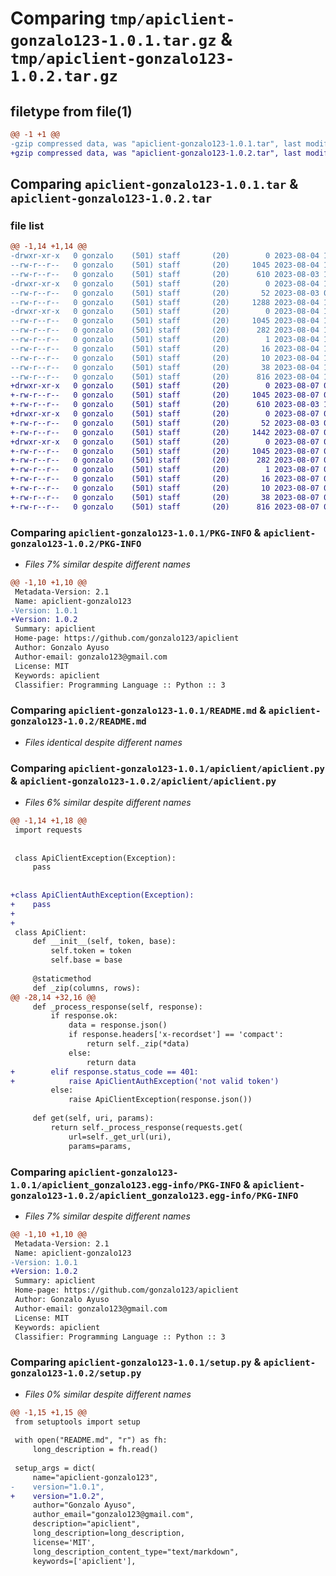 # Comparing `tmp/apiclient-gonzalo123-1.0.1.tar.gz` & `tmp/apiclient-gonzalo123-1.0.2.tar.gz`

## filetype from file(1)

```diff
@@ -1 +1 @@
-gzip compressed data, was "apiclient-gonzalo123-1.0.1.tar", last modified: Fri Aug  4 13:00:17 2023, max compression
+gzip compressed data, was "apiclient-gonzalo123-1.0.2.tar", last modified: Mon Aug  7 08:05:09 2023, max compression
```

## Comparing `apiclient-gonzalo123-1.0.1.tar` & `apiclient-gonzalo123-1.0.2.tar`

### file list

```diff
@@ -1,14 +1,14 @@
-drwxr-xr-x   0 gonzalo    (501) staff       (20)        0 2023-08-04 13:00:17.031298 apiclient-gonzalo123-1.0.1/
--rw-r--r--   0 gonzalo    (501) staff       (20)     1045 2023-08-04 13:00:17.031103 apiclient-gonzalo123-1.0.1/PKG-INFO
--rw-r--r--   0 gonzalo    (501) staff       (20)      610 2023-08-03 12:22:33.000000 apiclient-gonzalo123-1.0.1/README.md
-drwxr-xr-x   0 gonzalo    (501) staff       (20)        0 2023-08-04 13:00:17.029707 apiclient-gonzalo123-1.0.1/apiclient/
--rw-r--r--   0 gonzalo    (501) staff       (20)       52 2023-08-03 09:53:01.000000 apiclient-gonzalo123-1.0.1/apiclient/__init__.py
--rw-r--r--   0 gonzalo    (501) staff       (20)     1288 2023-08-04 12:58:12.000000 apiclient-gonzalo123-1.0.1/apiclient/apiclient.py
-drwxr-xr-x   0 gonzalo    (501) staff       (20)        0 2023-08-04 13:00:17.030868 apiclient-gonzalo123-1.0.1/apiclient_gonzalo123.egg-info/
--rw-r--r--   0 gonzalo    (501) staff       (20)     1045 2023-08-04 13:00:17.000000 apiclient-gonzalo123-1.0.1/apiclient_gonzalo123.egg-info/PKG-INFO
--rw-r--r--   0 gonzalo    (501) staff       (20)      282 2023-08-04 13:00:17.000000 apiclient-gonzalo123-1.0.1/apiclient_gonzalo123.egg-info/SOURCES.txt
--rw-r--r--   0 gonzalo    (501) staff       (20)        1 2023-08-04 13:00:17.000000 apiclient-gonzalo123-1.0.1/apiclient_gonzalo123.egg-info/dependency_links.txt
--rw-r--r--   0 gonzalo    (501) staff       (20)       16 2023-08-04 13:00:17.000000 apiclient-gonzalo123-1.0.1/apiclient_gonzalo123.egg-info/requires.txt
--rw-r--r--   0 gonzalo    (501) staff       (20)       10 2023-08-04 13:00:17.000000 apiclient-gonzalo123-1.0.1/apiclient_gonzalo123.egg-info/top_level.txt
--rw-r--r--   0 gonzalo    (501) staff       (20)       38 2023-08-04 13:00:17.031338 apiclient-gonzalo123-1.0.1/setup.cfg
--rw-r--r--   0 gonzalo    (501) staff       (20)      816 2023-08-04 12:58:24.000000 apiclient-gonzalo123-1.0.1/setup.py
+drwxr-xr-x   0 gonzalo    (501) staff       (20)        0 2023-08-07 08:05:09.401669 apiclient-gonzalo123-1.0.2/
+-rw-r--r--   0 gonzalo    (501) staff       (20)     1045 2023-08-07 08:05:09.401513 apiclient-gonzalo123-1.0.2/PKG-INFO
+-rw-r--r--   0 gonzalo    (501) staff       (20)      610 2023-08-03 12:22:33.000000 apiclient-gonzalo123-1.0.2/README.md
+drwxr-xr-x   0 gonzalo    (501) staff       (20)        0 2023-08-07 08:05:09.400189 apiclient-gonzalo123-1.0.2/apiclient/
+-rw-r--r--   0 gonzalo    (501) staff       (20)       52 2023-08-03 09:53:01.000000 apiclient-gonzalo123-1.0.2/apiclient/__init__.py
+-rw-r--r--   0 gonzalo    (501) staff       (20)     1442 2023-08-07 08:03:05.000000 apiclient-gonzalo123-1.0.2/apiclient/apiclient.py
+drwxr-xr-x   0 gonzalo    (501) staff       (20)        0 2023-08-07 08:05:09.401305 apiclient-gonzalo123-1.0.2/apiclient_gonzalo123.egg-info/
+-rw-r--r--   0 gonzalo    (501) staff       (20)     1045 2023-08-07 08:05:09.000000 apiclient-gonzalo123-1.0.2/apiclient_gonzalo123.egg-info/PKG-INFO
+-rw-r--r--   0 gonzalo    (501) staff       (20)      282 2023-08-07 08:05:09.000000 apiclient-gonzalo123-1.0.2/apiclient_gonzalo123.egg-info/SOURCES.txt
+-rw-r--r--   0 gonzalo    (501) staff       (20)        1 2023-08-07 08:05:09.000000 apiclient-gonzalo123-1.0.2/apiclient_gonzalo123.egg-info/dependency_links.txt
+-rw-r--r--   0 gonzalo    (501) staff       (20)       16 2023-08-07 08:05:09.000000 apiclient-gonzalo123-1.0.2/apiclient_gonzalo123.egg-info/requires.txt
+-rw-r--r--   0 gonzalo    (501) staff       (20)       10 2023-08-07 08:05:09.000000 apiclient-gonzalo123-1.0.2/apiclient_gonzalo123.egg-info/top_level.txt
+-rw-r--r--   0 gonzalo    (501) staff       (20)       38 2023-08-07 08:05:09.401707 apiclient-gonzalo123-1.0.2/setup.cfg
+-rw-r--r--   0 gonzalo    (501) staff       (20)      816 2023-08-07 08:03:14.000000 apiclient-gonzalo123-1.0.2/setup.py
```

### Comparing `apiclient-gonzalo123-1.0.1/PKG-INFO` & `apiclient-gonzalo123-1.0.2/PKG-INFO`

 * *Files 7% similar despite different names*

```diff
@@ -1,10 +1,10 @@
 Metadata-Version: 2.1
 Name: apiclient-gonzalo123
-Version: 1.0.1
+Version: 1.0.2
 Summary: apiclient
 Home-page: https://github.com/gonzalo123/apiclient
 Author: Gonzalo Ayuso
 Author-email: gonzalo123@gmail.com
 License: MIT
 Keywords: apiclient
 Classifier: Programming Language :: Python :: 3
```

### Comparing `apiclient-gonzalo123-1.0.1/README.md` & `apiclient-gonzalo123-1.0.2/README.md`

 * *Files identical despite different names*

### Comparing `apiclient-gonzalo123-1.0.1/apiclient/apiclient.py` & `apiclient-gonzalo123-1.0.2/apiclient/apiclient.py`

 * *Files 6% similar despite different names*

```diff
@@ -1,14 +1,18 @@
 import requests
 
 
 class ApiClientException(Exception):
     pass
 
 
+class ApiClientAuthException(Exception):
+    pass
+
+
 class ApiClient:
     def __init__(self, token, base):
         self.token = token
         self.base = base
 
     @staticmethod
     def _zip(columns, rows):
@@ -28,14 +32,16 @@
     def _process_response(self, response):
         if response.ok:
             data = response.json()
             if response.headers['x-recordset'] == 'compact':
                 return self._zip(*data)
             else:
                 return data
+        elif response.status_code == 401:
+            raise ApiClientAuthException('not valid token')
         else:
             raise ApiClientException(response.json())
 
     def get(self, uri, params):
         return self._process_response(requests.get(
             url=self._get_url(uri),
             params=params,
```

### Comparing `apiclient-gonzalo123-1.0.1/apiclient_gonzalo123.egg-info/PKG-INFO` & `apiclient-gonzalo123-1.0.2/apiclient_gonzalo123.egg-info/PKG-INFO`

 * *Files 7% similar despite different names*

```diff
@@ -1,10 +1,10 @@
 Metadata-Version: 2.1
 Name: apiclient-gonzalo123
-Version: 1.0.1
+Version: 1.0.2
 Summary: apiclient
 Home-page: https://github.com/gonzalo123/apiclient
 Author: Gonzalo Ayuso
 Author-email: gonzalo123@gmail.com
 License: MIT
 Keywords: apiclient
 Classifier: Programming Language :: Python :: 3
```

### Comparing `apiclient-gonzalo123-1.0.1/setup.py` & `apiclient-gonzalo123-1.0.2/setup.py`

 * *Files 0% similar despite different names*

```diff
@@ -1,15 +1,15 @@
 from setuptools import setup
 
 with open("README.md", "r") as fh:
     long_description = fh.read()
 
 setup_args = dict(
     name="apiclient-gonzalo123",
-    version="1.0.1",
+    version="1.0.2",
     author="Gonzalo Ayuso",
     author_email="gonzalo123@gmail.com",
     description="apiclient",
     long_description=long_description,
     license='MIT',
     long_description_content_type="text/markdown",
     keywords=['apiclient'],
```

